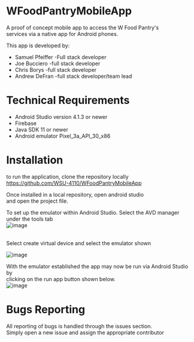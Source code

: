 # WFoodPantryMobileApp

A proof of concept mobile app to access the W Food Pantry's <br /> 
services via a native app for Android phones.

This app is developed by:
* Samuel Pfeiffer -Full stack developer
* Joe Bucciero -full stack developer
* Chris Borys -full stack developer
* Andrew DeFran -full stack developer/team lead

# Technical Requirements
* Android Studio version 4.1.3 or newer
* Firebase 
* Java SDK 11 or newer
* Android emulator Pixel_3a_API_30_x86

# Installation
to run the application, clone the repository locally <br />
https://github.com/WSU-4110/WFoodPantryMobileApp

Once installed in a local repository, open android studio <br />
and open the project file.


To set up the emulator within Android Studio. Select the AVD manager <br />
under the tools tab <br/>
![image](https://user-images.githubusercontent.com/12967854/113517423-df852f00-954d-11eb-945a-00fe62faddaa.png)

<br /> Select create virtual device and select the emulator shown <br />

![image](https://user-images.githubusercontent.com/12967854/113517474-22470700-954e-11eb-86b7-eb0da4b80216.png)

With the emulator established the app may now be run via Android Studio by <br />
clicking on the run app button shown below. <br />
![image](https://user-images.githubusercontent.com/12967854/113517590-d5176500-954e-11eb-83de-c59f3386d720.png)


# Bugs Reporting
All reporting of bugs is handled through the issues section. <br />
Simply open a new issue and assign the appropriate contributor
